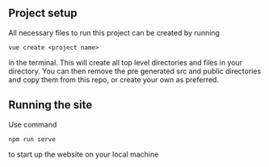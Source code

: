 ## Project setup
All necessary files to run this project can be created by running
```
vue create <project name>
```
in the terminal. This will create all top level directories and files in your directory. You can then remove the pre generated src and public directories and copy them from this repo, or create your own as preferred.

## Running the site
Use command
```
npm run serve
```
to start up the website on your local machine
